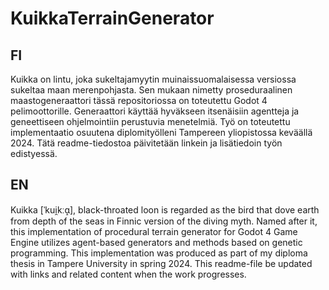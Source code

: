 # KuikkaTerrainGenerator
## FI
Kuikka on lintu, joka sukeltajamyytin muinaissuomalaisessa versiossa sukeltaa maan merenpohjasta. Sen mukaan nimetty proseduraalinen maastogeneraattori tässä repositoriossa on toteutettu Godot 4 pelimoottorille. Generaattori käyttää hyväkseen itsenäisiin agentteja
ja geneettiseen ohjelmointiin perustuvia menetelmiä. Työ on toteutettu implementaatio osuutena diplomityölleni Tampereen yliopistossa keväällä 2024. Tätä readme-tiedostoa päivitetään linkein ja lisätiedoin työn edistyessä. 

## EN
Kuikka [ˈkui̯kːɑ̝], black-throated loon is regarded as the bird that dove earth from depth of the seas in Finnic version of the diving myth. Named after it, this implementation of procedural terrain generator for Godot 4 Game Engine utilizes agent-based
generators and methods based on genetic programming. This implementation was produced as part of my diploma thesis in Tampere University in spring 2024. This readme-file be updated with links and related content when the work progresses.
